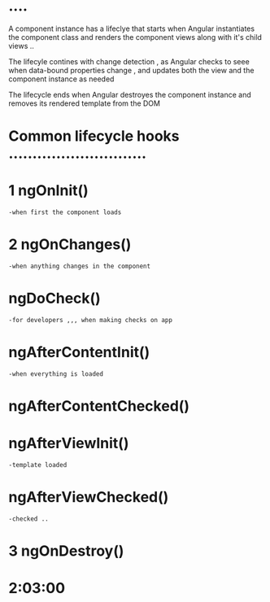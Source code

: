 # .... 
A component instance has a lifeclye that starts when Angular instantiates the component class and renders the component views along with it's child views ..

The lifecyle contines with change detection , as Angular checks to seee when data-bound properties change , and updates both the view and the component instance as needed 


The lifecycle ends when Angular destroyes the component instance and removes its rendered template from the DOM 


# Common lifecycle hooks .............................

# 1 ngOnInit()
    -when first the component loads 

# 2 ngOnChanges()
    -when anything changes in the component 




# ngDoCheck() 
    -for developers ,,, when making checks on app
# ngAfterContentInit()
    -when everything is loaded 
# ngAfterContentChecked()
# ngAfterViewInit()
    -template loaded 
# ngAfterViewChecked()
    -checked .. 




# 3 ngOnDestroy()



# 2:03:00  








